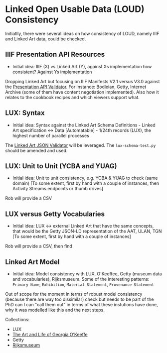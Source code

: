 # Linked Open Usable Data (LOUD) Consistency

Initiatlly, there were several ideas on how consistency of LOUD, namely IIIF and Linked Art data, could be checked. 

## IIIF Presentation API Resources

- Initial idea: IIIF (X) vs Linked Art (Y), against Xs implementation how consistent? Against Ys implementation

Dropping Linked Art but focusing on IIIF Manifests V2.1 versus V3.0 against the [Presentation API Validator](https://presentation-validator.iiif.io/). For instance: Bodleian, Getty, Internet Archive (some of them have content negotiation implemented). Also how it relates to the cookbook recipes and which viewers support what. 

## LUX: Syntax

- Initial idea: Syntax against the Linked Art Schema Definitions - Linked Art specification <-> Data [Automatable] - 1/24th records (LUX), the highest number of parallel processes

The [Linked Art JSON Validator](https://github.com/linked-art/json-validator) will be leveraged. The `lux-schema-test.py` should be amended and used. 

## LUX: Unit to Unit (YCBA and YUAG)

- Initial idea: Unit to unit consistency, e.g. YCBA & YUAG to check (same domain) [To some extent, first by hand with a couple of instances, then Activity Streams endpoints or thumb drives]

Rob will provide a CSV

## LUX versus Getty Vocabularies

- Initial idea: LUX <-> external Linked Art that have the same concepts, that would be the Getty JSON-LD representation of the AAT, ULAN, TGN [To some extent, first by hand with a couple of instances]

Rob will provide a CSV, then find 

##  Linked Art Model

- Initial idea: Model consistency with LUX, O'Keeffee, Getty (museum data and vocabularies), Rijksmuseum. Some of the interesting patterns: `Primary Name`, `Exhibition`, `Material Statement`, `Provenance Statement`

Out of scope for the moment in terms of robust model consistency (because there are way too dissimilar) check but needs to be part of the PhD can I can "call them out" in terms of what these instutions have done, why it was modelled like this and the next steps. 

Collections: 

- LUX
- [The Art and Life of Georgia O’Keeffe](https://collections.okeeffemuseum.org/)
- Getty
- [Rijksmuseum](https://data.rijksmuseum.nl/object-metadata/download/)
